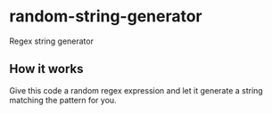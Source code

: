 # random-string-generator
Regex string generator


## How it works
Give this code a random regex expression and let it generate a string matching the pattern for you.


